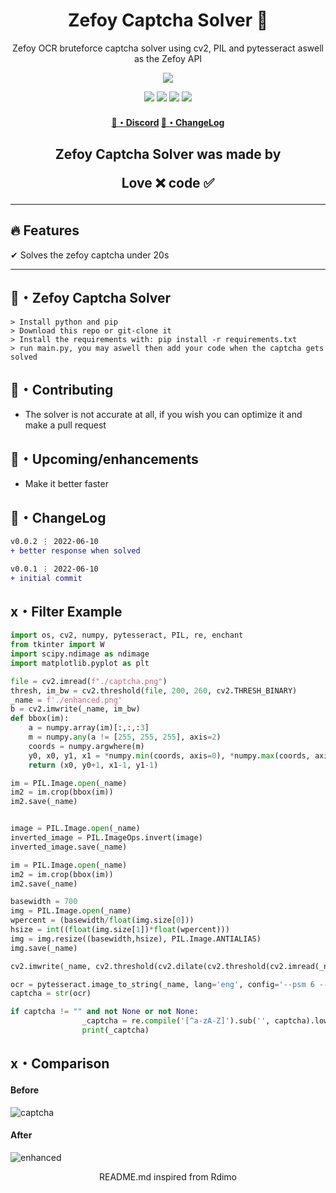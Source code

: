 <h1 align="center">
  Zefoy Captcha Solver 👻
</h1>

<p align="center">
  Zefoy OCR bruteforce captcha solver using cv2, PIL and pytesseract aswell as the Zefoy API
</p>

<p align="center"> 
  <kbd>
<img src="https://cdn.discordapp.com/attachments/956638416064376875/984798143755481118/3b459bc61bb8a51f74c0d3a80c3a7b1f1.jpg?size=4096"></img>
  </kbd>
</p>

<p align="center">
  <img src="https://img.shields.io/github/languages/top/xtekky/zefoy-captcha-solver?style=flat-square" </a>
  <img src="https://img.shields.io/github/last-commit/xtekky/zefoy-captcha-solver?style=flat-square" </a>
  <img src="https://img.shields.io/github/stars/xtekky/zefoy-captcha-solver?color=7F9DE0&label=Stars&style=flat-square" </a>
  <img src="https://img.shields.io/github/forks/xtekky/zefoy-captcha-solver?color=7F9DE0&label=Forks&style=flat-square" </a>
</p>

<h4 align="center">
  <a href="https://discord.gg/onlp">🌌・Discord</a>
  <a href="https://github.com/xtekky/zefoy-captcha-solver#changelog">📜・ChangeLog</a>
</h4>

<h2 align="center">
  Zefoy Captcha Solver was made by

Love ❌ code ✅

</h2>

---

## :fire: Features

✔ Solves the zefoy captcha under 20s

---

## 🚀・Zefoy Captcha Solver

```sh-session
> Install python and pip
> Download this repo or git-clone it
> Install the requirements with: pip install -r requirements.txt
> run main.py, you may aswell then add your code when the captcha gets solved
```

## 🤝・Contributing

- The solver is not accurate at all, if you wish you can optimize it and make a pull request

## 🎉・Upcoming/enhancements

- Make it better faster


## 💭・ChangeLog

```diff
v0.0.2 ⋮ 2022-06-10
+ better response when solved

v0.0.1 ⋮ 2022-06-10
+ initial commit
```

## x・Filter Example
```python
import os, cv2, numpy, pytesseract, PIL, re, enchant
from tkinter import W
import scipy.ndimage as ndimage
import matplotlib.pyplot as plt

file = cv2.imread(f"./captcha.png")
thresh, im_bw = cv2.threshold(file, 200, 260, cv2.THRESH_BINARY)
_name = f'./enhanced.png'
b = cv2.imwrite(_name, im_bw)
def bbox(im):
    a = numpy.array(im)[:,:,:3]
    m = numpy.any(a != [255, 255, 255], axis=2)
    coords = numpy.argwhere(m)
    y0, x0, y1, x1 = *numpy.min(coords, axis=0), *numpy.max(coords, axis=0)
    return (x0, y0+1, x1-1, y1-1)

im = PIL.Image.open(_name)
im2 = im.crop(bbox(im))
im2.save(_name)


image = PIL.Image.open(_name)
inverted_image = PIL.ImageOps.invert(image)
inverted_image.save(_name)

im = PIL.Image.open(_name)
im2 = im.crop(bbox(im))
im2.save(_name)

basewidth = 700
img = PIL.Image.open(_name)
wpercent = (basewidth/float(img.size[0]))
hsize = int((float(img.size[1])*float(wpercent)))
img = img.resize((basewidth,hsize), PIL.Image.ANTIALIAS)
img.save(_name)

cv2.imwrite(_name, cv2.threshold(cv2.dilate(cv2.threshold(cv2.imread(_name), 115, 255, cv2.THRESH_BINARY_INV)[1], cv2.getStructuringElement(cv2.MORPH_RECT, (3,3)), iterations=1), 115, 255, cv2.THRESH_BINARY_INV)[1])

ocr = pytesseract.image_to_string(_name, lang='eng', config='--psm 6 --oem 3')
captcha = str(ocr)

if captcha != "" and not None or not None:
                _captcha = re.compile('[^a-zA-Z]').sub('', captcha).lower()
                print(_captcha)
```

## x・Comparison
#### Before
![captcha](https://user-images.githubusercontent.com/98614666/173166442-dab67c1b-6b90-49e3-a3df-85d69797c68b.png)
#### After
![enhanced](https://user-images.githubusercontent.com/98614666/173166447-82fd2154-e98d-41dc-ac49-0b6b1105da8a.png)



<p align="center">
  README.md inspired from Rdimo
</p>
